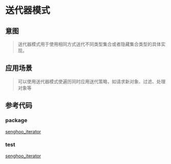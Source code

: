 # 送代器模式

## 意图

> 送代器模式用于使用相同方式送代不同类型集合或者隐藏集合类型的具体实现。

## 应用场景

> 可以使用送代器模式使遍历同时应用送代策略，如请求新对象、过滤、处理对象等

## 参考代码

### package

[senghoo_iterator](/media/senghoo_design_pattern/12_iterator/iterator.go ':include :type=code')

### test

[senghoo_iterator](/media/senghoo_design_pattern/12_iterator/iterator_test.go ':include :type=code')

